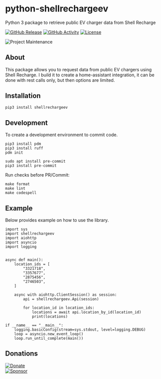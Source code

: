 # python-shellrechargeev
Python 3 package to retrieve public EV charger data from Shell Recharge

[![GitHub Release][releases-shield]][releases]
[![GitHub Activity][commits-shield]][commits]
[![License][license-shield]](LICENSE)

![Project Maintenance][maintenance-shield]

## About

This package allows you to request data from public EV chargers using Shell Recharge.
I build it to create a home-assistant integration, it can be done with rest calls only, but then options are limited.

## Installation

```bash
pip3 install shellrechargeev
```


## Development

To create a development environment to commit code.

```
pip3 install pdm
pip3 install ruff
pdm init

sudo apt install pre-commit
pip3 install pre-commit
```
Run checks before PR/Commit:
```
make format
make lint
make codespell
```

## Example
Below provides example on how to use the library.  

```
import sys
import shellrechargeev
import aiohttp
import asyncio
import logging


async def main():
    location_ids = [
        "3321718",
        "3357677",
        "2875456",
        "2746503",
    ]

    async with aiohttp.ClientSession() as session:
        api = shellrechargeev.Api(session)

        for location_id in location_ids:
            locations = await api.location_by_id(location_id)
            print(locations)

if __name__ == "__main__":
    logging.basicConfig(stream=sys.stdout, level=logging.DEBUG)
    loop = asyncio.new_event_loop()
    loop.run_until_complete(main())
```

## Donations

[![Donate](https://img.shields.io/badge/Donate-PayPal-green.svg)](https://www.paypal.me/cyberjunkynl/)  
[![Sponsor][sponsor-shield]][sponsor]

[python-shellrechargeev]: https://github.com/cyberjunky/python-shellrechargeev
[commits-shield]: https://img.shields.io/github/commit-activity/y/cyberjunky/python-shellrechargeev.svg?style=for-the-badge
[commits]: https://github.com/cyberjunky/python-shellrechargeev/commits/main
[license-shield]: https://img.shields.io/github/license/cyberjunky/python-shellrechargeev.svg?style=for-the-badge
[maintenance-shield]: https://img.shields.io/badge/maintainer-%40cyberjunky-blue.svg?style=for-the-badge
[releases-shield]: https://img.shields.io/github/release/cyberjunky/python-shellrechargeev.svg?style=for-the-badge
[releases]: https://github.com/cyberjunky/python-shellrechargeev/releases
[sponsor-shield]: https://img.shields.io/static/v1?label=Sponsor&message=%E2%9D%A4&logo=GitHub&color=%23fe8e86
[sponsor]: https://github.com/sponsors/cyberjunky
